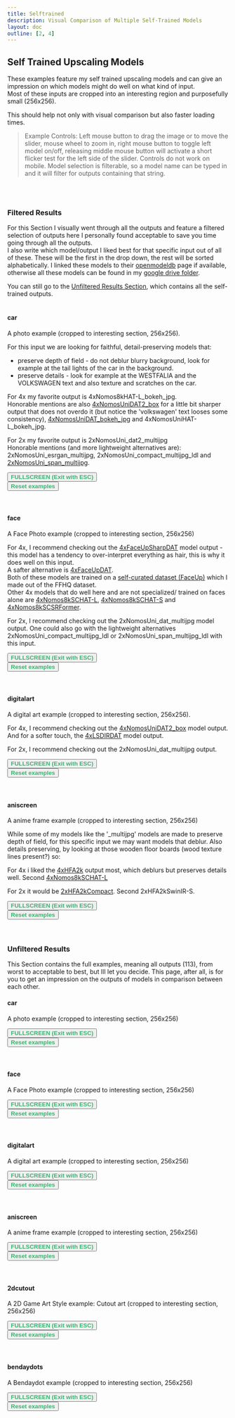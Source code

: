 ```yaml
---
title: Selftrained
description: Visual Comparison of Multiple Self-Trained Models
layout: doc
outline: [2, 4]
---
```


<script setup lang="ts">
  import imageCompare from "vue-image-compare2";
  import ImageSlider from './components/imageslider.vue' // the vue image slider example comparison component
  import cutoutfiles from './filelists/selftrained/cutout.json'
  import cutoutfiles_selection from './filelists/selftrained/cutout_selection.json'
  import facefiles from './filelists/selftrained/face.json'
  import facefiles_selection from './filelists/selftrained/face_selection.json'
  import bendaydotsfiles from './filelists/selftrained/bendaydots.json'
  import bendaydotsfiles_selection from './filelists/selftrained/bendaydots_selection.json'
  import digitalartfiles from './filelists/selftrained/digitalart.json'
  import digitalartfiles_selection from './filelists/selftrained/digitalart_selection.json'
  import aniscreenfiles from './filelists/selftrained/aniscreen.json'
  import aniscreenfiles_selection from './filelists/selftrained/aniscreen_selection.json'
  import carfiles from './filelists/selftrained/car.json'
  import carfiles_selection from './filelists/selftrained/car_selection.json'

//HTML5 Fullscreen API
const fullscreenEnabled = document.fullscreenEnabled; //check if fullscreen is possible
function enterFullscreen(elementName) {
  var element = document.getElementById(elementName);
  if(element.requestFullscreen) {
    element.requestFullscreen();
  } else if(element.msRequestFullscreen) {      // for IE11 (remove June 15, 2022)
    element.msRequestFullscreen();
  } else if(element.webkitRequestFullscreen) {  // iOS Safari
    element.webkitRequestFullscreen();
  }
}

// reset button, to keep it simple this will reset all examples. This is simply because when entering fullscreen mode, dragging/moving the image out of view, and pressing esc, the image will have 'vanished' (not in view anymore) so i thought id add a reset button
import { ref } from 'vue';
const componentKey = ref(0);

const forceRerender = () => {
  componentKey.value += 1;
};

forceRerender();

</script>

## Self Trained Upscaling Models

These examples feature my self trained upscaling models and can give an impression on which models might do well on what kind of input.   
Most of these inputs are cropped into an interesting region and purposefully small (256x256).    
  
This should help not only with visual comparison but also faster loading times.   

> Example Controls: Left mouse button to drag the image or to move the slider, mouse wheel to zoom in, right mouse button to toggle left model on/off, releasing middle mouse button will activate a short flicker test for the left side of the slider. Controls do not work on mobile. Model selection is filterable, so a model name can be typed in and it will filter for outputs containing that string.   

<br/><br/>

### Filtered Results
For this Section I visually went through all the outputs and feature a filtered selection of outputs here I personally found acceptable to save you time going through all the outputs.    
I also write which model/output I liked best for that specific input out of all of these. These will be the first in the drop down, the rest will be sorted alphabetically. I linked these models to their [openmodeldb](https://openmodeldb.info/) page if available, otherwise all these models can be found in my [google drive folder](https://drive.google.com/drive/folders/1coYgan0VDo578MVO1LUpjpsxdY3LMyJW?usp=drive_link).   
  
You can still go to the [Unfiltered Results Section](#unfiltered-results), which contains all the self-trained outputs.<br/><br/>    

#### car

A photo example (cropped to interesting section, 256x256).   

For this input we are looking for faithful, detail-preserving models that:    
- preserve depth of field - do not deblur blurry background, look for example at the tail lights of the car in the background.    
- preserve details - look for example at the WESTFALIA and the VOLKSWAGEN text and also texture and scratches on the car.   

For 4x my favorite output is 4xNomos8kHAT-L_bokeh_jpg.    
Honorable mentions are also [4xNomosUniDAT2_box](https://openmodeldb.info/models/4x-NomosUniDAT2-box) for a little bit sharper output that does not overdo it (but notice the 'volkswagen' text looses some consistency), [4xNomosUniDAT_bokeh_jpg](https://openmodeldb.info/models/4x-NomosUniDAT-bokeh-jpg) and 4xNomosUniHAT-L_bokeh_jpg.     

For 2x my favorite output is 2xNomosUni_dat2_multijpg   
Honorable mentions (and more lightweight alternatives are): 2xNomosUni_esrgan_multijpg, 2xNomosUni_compact_multijpg_ldl and [2xNomosUni_span_multijpg](https://openmodeldb.info/models/2x-NomosUni-span-multijpg).     

<div id="car_selection">
<ImageSlider :key="componentKey" inputImageURL='https://i.slow.pics/tk7iBXnn.png' :fileNamesList="carfiles_selection"/>
</div>
<button v-if="fullscreenEnabled" @click="enterFullscreen('car_selection')" style="color:mediumseagreen;"><strong>FULLSCREEN (Exit with ESC)</strong></button><br/>
<button v-if="fullscreenEnabled" @click="forceRerender()" style="color:mediumseagreen;"><strong>Reset examples</strong></button>  
<br/><br/><br/>

#### face

A Face Photo example (cropped to interesting section, 256x256)

For 4x, I recommend checking out the [4xFaceUpSharpDAT](https://openmodeldb.info/models/4x-FaceUpSharpDAT) model output - this model has a tendency to over-interpret everything as hair, this is why it does well on this input.   
A safter alternative is [4xFaceUpDAT](https://openmodeldb.info/models/4x-FaceUpDAT).   
Both of these models are trained on a [self-curated dataset (FaceUp)](https://www.youtube.com/watch?v=TBiVIzQkptI) which I made out of the FFHQ dataset.      
Other 4x models that do well here and are not specialized/ trained on faces alone are [4xNomos8kSCHAT-L](https://openmodeldb.info/models/4x-Nomos8kSCHAT-L), [4xNomos8kSCHAT-S](https://openmodeldb.info/models/4x-Nomos8kSCHAT-S) and [4xNomos8kSCSRFormer](https://openmodeldb.info/models/4x-Nomos8kSCSRFormer).   

For 2x, I recommend checking out the 2xNomosUni_dat_multijpg model output. One could also go with the lightweight alternatives 2xNomosUni_compact_multijpg_ldl or 2xNomosUni_span_multijpg_ldl with this input.   

<div id="face_selection">
<ImageSlider :key="componentKey" inputImageURL='https://i.slow.pics/UXgfK7yn.png' :fileNamesList="facefiles_selection"/>
</div>
<button v-if="fullscreenEnabled" @click="enterFullscreen('face_selection')" style="color:mediumseagreen;"><strong>FULLSCREEN (Exit with ESC)</strong></button><br/>
<button v-if="fullscreenEnabled" @click="forceRerender()" style="color:mediumseagreen;"><strong>Reset examples</strong></button>  
<br/><br/><br/>

#### digitalart

A digital art example (cropped to interesting section, 256x256).   

For 4x, I recommend checking out the [4xNomosUniDAT2_box](https://openmodeldb.info/models/4x-NomosUniDAT2-box) model output.  
And for a softer touch, the [4xLSDIRDAT](https://openmodeldb.info/models/4x-LSDIRDAT) model output.    

For 2x, I recommend checking out the 2xNomosUni_dat_multijpg output.  

<div id="digitalart_selection">
<ImageSlider :key="componentKey" inputImageURL='https://i.slow.pics/sXtLqRmX.png' :fileNamesList="digitalartfiles_selection"/>
</div>
<button v-if="fullscreenEnabled" @click="enterFullscreen('digitalart_selection')" style="color:mediumseagreen;"><strong>FULLSCREEN (Exit with ESC)</strong></button><br/>
<button v-if="fullscreenEnabled" @click="forceRerender()" style="color:mediumseagreen;"><strong>Reset examples</strong></button>  
<br/><br/><br/>



#### aniscreen

A anime frame example (cropped to interesting section, 256x256)   

While some of my models like the '_multijpg' models are made to preserve depth of field, for this specific input we may want models that deblur. Also details preserving, by looking at those wooden floor boards (wood texture lines present?) so:   

For 4x i liked the [4xHFA2k](https://openmodeldb.info/models/4x-HFA2k) output most, which deblurs but preserves details well. Second [4xNomos8kSCHAT-L](https://openmodeldb.info/models/4x-Nomos8kSCHAT-L)   

For 2x it would be [2xHFA2kCompact](https://openmodeldb.info/models/2x-HFA2kCompact). Second 2xHFA2kSwinIR-S.   

<div id="aniscreen_selection">
<ImageSlider :key="componentKey" inputImageURL='https://i.slow.pics/rAcoxotm.png' :fileNamesList="aniscreenfiles_selection"/>
</div>
<button v-if="fullscreenEnabled" @click="enterFullscreen('aniscreen_selection')" style="color:mediumseagreen;"><strong>FULLSCREEN (Exit with ESC)</strong></button><br/>
<button v-if="fullscreenEnabled" @click="forceRerender()" style="color:mediumseagreen;"><strong>Reset examples</strong></button>  
<br/><br/><br/>



### Unfiltered Results
This Section contains the full examples, meaning all outputs (113), from worst to acceptable to best, but Ill let you decide. This page, after all, is for you to get an impression on the outputs of models in comparison between each other.
<br/>

#### car

A photo example (cropped to interesting section, 256x256)

<div id="car_full">
<ImageSlider :key="componentKey" inputImageURL='https://i.slow.pics/tk7iBXnn.png' :fileNamesList="carfiles"/>
</div>
<button v-if="fullscreenEnabled" @click="enterFullscreen('car_full')" style="color:mediumseagreen;"><strong>FULLSCREEN (Exit with ESC)</strong></button><br/>
<button v-if="fullscreenEnabled" @click="forceRerender()" style="color:mediumseagreen;"><strong>Reset examples</strong></button>  
<br/><br/><br/>

#### face

A Face Photo example (cropped to interesting section, 256x256)

<div id="face_full">
<ImageSlider :key="componentKey" inputImageURL='https://i.slow.pics/UXgfK7yn.png' :fileNamesList="facefiles"/>
</div>
<button v-if="fullscreenEnabled" @click="enterFullscreen('face_full')" style="color:mediumseagreen;"><strong>FULLSCREEN (Exit with ESC)</strong></button><br/>
<button v-if="fullscreenEnabled" @click="forceRerender()" style="color:mediumseagreen;"><strong>Reset examples</strong></button>  
<br/><br/><br/>

#### digitalart

A digital art example (cropped to interesting section, 256x256)

<div id="digitalart_full">
<ImageSlider :key="componentKey" inputImageURL='https://i.slow.pics/sXtLqRmX.png' :fileNamesList="digitalartfiles"/>
</div>
<button v-if="fullscreenEnabled" @click="enterFullscreen('digitalart_full')" style="color:mediumseagreen;"><strong>FULLSCREEN (Exit with ESC)</strong></button><br/>
<button v-if="fullscreenEnabled" @click="forceRerender()" style="color:mediumseagreen;"><strong>Reset examples</strong></button>  
<br/><br/><br/>

#### aniscreen

A anime frame example (cropped to interesting section, 256x256)

<div id="aniscreen_full">
<ImageSlider :key="componentKey" inputImageURL='https://i.slow.pics/rAcoxotm.png' :fileNamesList="aniscreenfiles"/>
</div>
<button v-if="fullscreenEnabled" @click="enterFullscreen('aniscreen_full')" style="color:mediumseagreen;"><strong>FULLSCREEN (Exit with ESC)</strong></button><br/>
<button v-if="fullscreenEnabled" @click="forceRerender()" style="color:mediumseagreen;"><strong>Reset examples</strong></button>  
<br/><br/><br/>

#### 2dcutout

A 2D Game Art Style example: Cutout art (cropped to interesting section, 256x256)

<div id="cutout_full">
<ImageSlider :key="componentKey" inputImageURL='https://i.slow.pics/qVdCBgNA.png' :fileNamesList="cutoutfiles"/>
</div>
<button v-if="fullscreenEnabled" @click="enterFullscreen('cutout_full')" style="color:mediumseagreen;"><strong>FULLSCREEN (Exit with ESC)</strong></button><br/>
<button v-if="fullscreenEnabled" @click="forceRerender()" style="color:mediumseagreen;"><strong>Reset examples</strong></button>  
<br/><br/><br/>

#### bendaydots

A Bendaydot example (cropped to interesting section, 256x256)

<div id="bendaydots_full">
<ImageSlider :key="componentKey" inputImageURL='https://i.slow.pics/MM6R3A2c.png' :fileNamesList="bendaydotsfiles"/>
</div>
<button v-if="fullscreenEnabled" @click="enterFullscreen('bendaydots_full')" style="color:mediumseagreen;"><strong>FULLSCREEN (Exit with ESC)</strong></button><br/>
<button v-if="fullscreenEnabled" @click="forceRerender()" style="color:mediumseagreen;"><strong>Reset examples</strong></button>  
<br/><br/><br/>



<!---
Cannot use <details> as a collapsible html tag for unfiltered results directly under filtered results because it will not properly load the element, like

   <details>
  <summary>Unfiltered Outputs</summary>
  <div id="cutout_full">
<ImageSlider :key="componentKey" inputImageURL='https://i.slow.pics/qVdCBgNA.png' :fileNamesList="cutoutfiles"/>
</div>
<button v-if="fullscreenEnabled" @click="enterFullscreen('cutout_full')" style="color:mediumseagreen;"><strong>FULLSCREEN (Exit with ESC)</strong></button><br/>
<button v-if="fullscreenEnabled" @click="forceRerender()" style="color:mediumseagreen;"><strong>Reset examples</strong></button>  
</details> 

-->
